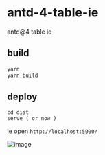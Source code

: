 # antd-4-table-ie
antd@4 table ie

## build
```sh
yarn
yarn build
```

## deploy
```
cd dist
serve ( or now )
```

ie open `http://localhost:5000/`

![image](https://user-images.githubusercontent.com/11746742/69551409-9a570180-0fd7-11ea-9fc6-90ef52491db9.png)
